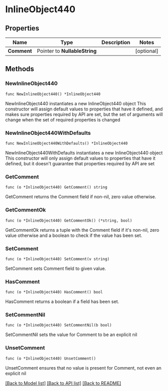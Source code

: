 # InlineObject440

## Properties

Name | Type | Description | Notes
------------ | ------------- | ------------- | -------------
**Comment** | Pointer to **NullableString** |  | [optional] 

## Methods

### NewInlineObject440

`func NewInlineObject440() *InlineObject440`

NewInlineObject440 instantiates a new InlineObject440 object
This constructor will assign default values to properties that have it defined,
and makes sure properties required by API are set, but the set of arguments
will change when the set of required properties is changed

### NewInlineObject440WithDefaults

`func NewInlineObject440WithDefaults() *InlineObject440`

NewInlineObject440WithDefaults instantiates a new InlineObject440 object
This constructor will only assign default values to properties that have it defined,
but it doesn't guarantee that properties required by API are set

### GetComment

`func (o *InlineObject440) GetComment() string`

GetComment returns the Comment field if non-nil, zero value otherwise.

### GetCommentOk

`func (o *InlineObject440) GetCommentOk() (*string, bool)`

GetCommentOk returns a tuple with the Comment field if it's non-nil, zero value otherwise
and a boolean to check if the value has been set.

### SetComment

`func (o *InlineObject440) SetComment(v string)`

SetComment sets Comment field to given value.

### HasComment

`func (o *InlineObject440) HasComment() bool`

HasComment returns a boolean if a field has been set.

### SetCommentNil

`func (o *InlineObject440) SetCommentNil(b bool)`

 SetCommentNil sets the value for Comment to be an explicit nil

### UnsetComment
`func (o *InlineObject440) UnsetComment()`

UnsetComment ensures that no value is present for Comment, not even an explicit nil

[[Back to Model list]](../README.md#documentation-for-models) [[Back to API list]](../README.md#documentation-for-api-endpoints) [[Back to README]](../README.md)


